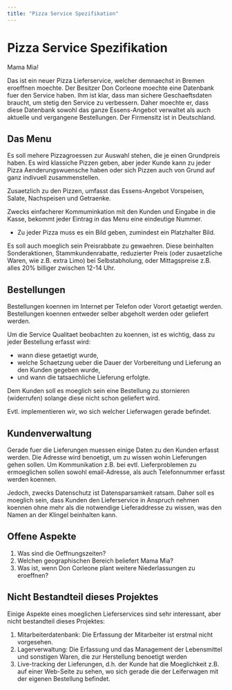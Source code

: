 ```yaml
---
title: "Pizza Service Spezifikation"
---
```


# Pizza Service Spezifikation

Mama Mia!

Das ist ein neuer Pizza Lieferservice, welcher demnaechst in Bremen eroeffnen moechte. Der Besitzer Don Corleone moechte eine Datenbank fuer den Service haben. Ihm ist klar, dass man sichere Geschaeftsdaten braucht, um stetig den Service zu verbessern. Daher moechte er, dass diese Datenbank sowohl das ganze Essens-Angebot verwaltet als auch aktuelle und vergangene Bestellungen. Der Firmensitz ist in Deutschland.

## Das Menu

Es soll mehere Pizzagroessen zur Auswahl stehen, die je einen Grundpreis haben. Es wird klassiche Pizzen geben, aber jeder Kunde kann zu jeder Pizza Aenderungswuensche haben oder sich Pizzen auch von Grund auf ganz indivuell zusammenstellen.

Zusaetzlich zu den Pizzen, umfasst das Essens-Angebot Vorspeisen, Salate, Nachspeisen und Getraenke.

Zwecks einfacherer Kommuminkation mit den Kunden und Eingabe in die Kasse, bekommt jeder Eintrag in das Menu eine eindeutige Nummer.

* Zu jeder Pizza muss es ein Bild geben, zumindest ein Platzhalter Bild.

Es soll auch moeglich sein Preisrabbate zu gewaehren. Diese beinhalten Sonderaktionen, Stammkundenrabatte, reduzierter Preis (oder zusaetzliche Waren, wie z.B. extra Limo) bei Selbstabholung, oder Mittagspreise z.B. alles 20% billiger zwischen 12-14 Uhr.


## Bestellungen

Bestellungen koennen im Internet per Telefon oder Vorort getaetigt werden. Bestellungen koennen entweder selber abgeholt werden oder geliefert werden. 

Um die Service Qualitaet beobachten zu koennen, ist es wichtig, dass zu jeder Bestellung erfasst wird:

* wann diese getaetigt wurde, 
* welche Schaetzung ueber die Dauer der Vorbereitung und Lieferung an den Kunden gegeben wurde,
* und wann die tatsaechliche Lieferung erfolgte.

Dem Kunden soll es moeglich sein eine Bestellung zu stornieren (widerrufen) solange diese nicht schon geliefert wird.

Evtl. implementieren wir, wo sich welcher Lieferwagen gerade befindet.


## Kundenverwaltung

Gerade fuer die Lieferungen muessen einige Daten zu den Kunden erfasst werden. Die Adresse wird benoetigt, um zu wissen wohin Lieferungen gehen sollen. Um Kommunikation z.B. bei evtl. Lieferproblemen zu ermoeglichen sollen sowohl email-Adresse, als auch Telefonnummer erfasst werden koennen. 

Jedoch, zwecks Datenschutz ist Datensparsamkeit ratsam. Daher soll es moeglich sein, dass Kunden den Lieferservice in Anspruch nehmen koennen ohne mehr als die notwendige Lieferaddresse zu wissen, was den Namen an der Klingel beinhalten kann.

## Offene Aspekte

1. Was sind die Oeffnungszeiten?
2. Welchen geographischen Bereich beliefert Mama Mia?
3. Was ist, wenn Don Corleone plant weitere Niederlassungen zu eroeffnen?

## Nicht Bestandteil dieses Projektes

Einige Aspekte eines moeglichen Lieferservices sind sehr interessant, aber nicht bestandteil dieses Projektes:

1. Mitarbeiterdatenbank: Die Erfassung der Mitarbeiter ist erstmal nicht vorgesehen.
1. Lagerverwaltung: Die Erfassung und das Management der Lebensmittel und sonstigen Waren, die zur Herstellung benoetigt werden
1. Live-tracking der Lieferungen, d.h. der Kunde hat die Moeglichkeit z.B. auf einer Web-Seite zu sehen, wo sich gerade die der Leiferwagen mit der eigenen Bestellung befindet.




